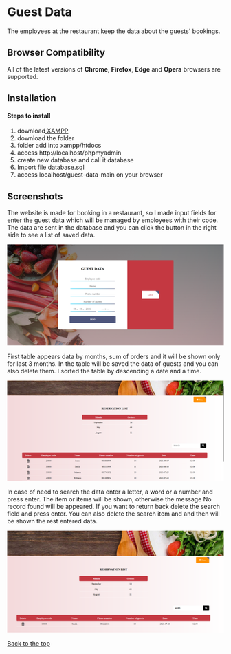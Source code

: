 # Guest Data

The employees at the restaurant keep the data about the guests' bookings.

## Browser Compatibility

All of the latest versions of <b>Chrome</b>, <b>Firefox</b>, <b>Edge</b> and <b>Opera</b> browsers are supported.

## Installation

#### Steps to install

<ol>
  <li>download<a href="https://www.apachefriends.org/download.html" target="_blank"> XAMPP</a></li>
  <li>download the folder</li>
  <li>folder add into xampp/htdocs</li>
  <li>access http://localhost/phpmyadmin</li>  
  <li>create new database and call it database</li>
  <li>Import file database.sql</li>
  <li>access localhost/guest-data-main on your browser</li>
</ol>

## Screenshots

The website is made for booking in a restaurant, so I made input fields for enter the guest data which will be managed by employees with their code. 
The data are sent in the database and you can click the button in the right side to see a list of saved data.

![](screenshots/front.png)

First table appears data by months, sum of orders and it will be shown only for last 3 months.
In the table will be saved the data of guests and you can also delete them. I sorted the table by descending a date and a time.

![](screenshots/list.png)

In case of need to search the data enter a letter, a word or a number and press enter. The item or items will be shown, otherwise the message No record found 
will be appeared. If you want to return back delete the search field and press enter. You can also delete the search item and and then will be shown the rest 
entered data.

![](screenshots/search.png)

[Back to the top](#guest-data)
